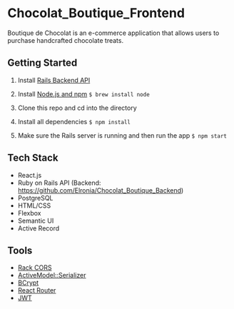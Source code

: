 # Chocolat_Boutique_Frontend
Boutique de Chocolat is an e-commerce application that allows users to purchase handcrafted chocolate treats.
## Getting Started
1. Install [Rails Backend API](https://github.com/Elronia/Chocolat_Boutique_Backend)
2. Install [Node.js and npm](https://www.npmjs.com/get-npm)
    ```$ brew install node```
    
3. Clone this repo and cd into the directory
4. Install all dependencies
    ```$ npm install```
5. Make sure the Rails server is running and then run the app
    ```$ npm start```
## Tech Stack
* React.js
* Ruby on Rails API (Backend: https://github.com/Elronia/Chocolat_Boutique_Backend)
* PostgreSQL
* HTML/CSS
* Flexbox
* Semantic UI
* Active Record
## Tools
* [Rack CORS](https://github.com/cyu/rack-cors)
* [ActiveModel::Serializer](https://github.com/rails-api/active_model_serializers)
* [BCrypt](https://github.com/codahale/bcrypt-ruby)
* [React Router](https://reacttraining.com/react-router/web/guides/quick-start)
* [JWT](https://github.com/jwt/ruby-jwt)
